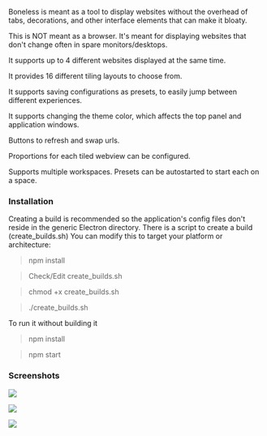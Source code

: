 Boneless is meant as a tool to display websites without the overhead of tabs, decorations, and other interface elements that can make it bloaty.

This is NOT meant as a browser. It's meant for displaying websites that don't change often in spare monitors/desktops.

It supports up to 4 different websites displayed at the same time.

It provides 16 different tiling layouts to choose from.

It supports saving configurations as presets, to easily jump between different experiences.

It supports changing the theme color, which affects the top panel and application windows.

Buttons to refresh and swap urls.

Proportions for each tiled webview can be configured.

Supports multiple workspaces. Presets can be autostarted to start each on a space.

### Installation

Creating a build is recommended so the application's config files don't reside in the generic Electron directory.
There is a script to create a build (create_builds.sh)
You can modify this to target your platform or architecture:
>npm install

>Check/Edit create_builds.sh

>chmod +x create_builds.sh

>./create_builds.sh

To run it without building it
>npm install

>npm start

### Screenshots

![](https://i.imgur.com/AsiATvR.jpg)

![](https://i.imgur.com/ObhnEyN.png)

![](https://i.imgur.com/wLuuIqH.png)